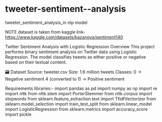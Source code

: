 # tweeter-sentiment--analysis
tweeter_sentiment_analysis_in nlp model

NOTE dataset is taken from kaggle
link- https://www.kaggle.com/datasets/kazanova/sentiment140

Twitter Sentiment Analysis with Logistic Regression Overview
This project performs binary sentiment analysis on Twitter data using Logistic Regression. 
The model classifies tweets as either positive or negative based on their textual content.

🗃 Dataset
Source: tweeter.csv
Size: 1.6 million tweets
Classes:
0 → Negative sentiment
4 (converted to 1) → Positive sentiment

Requirements
libraries:-
import pandas as pd
import numpy as np
import re
import nltk
from nltk.stem import PorterStemmer
from nltk.corpus import stopwords
from sklearn.feature_extraction.text import TfidfVectorizer
from sklearn.model_selection import train_test_split
from sklearn.linear_model import LogisticRegression
from sklearn.metrics import accuracy_score
import pickle
